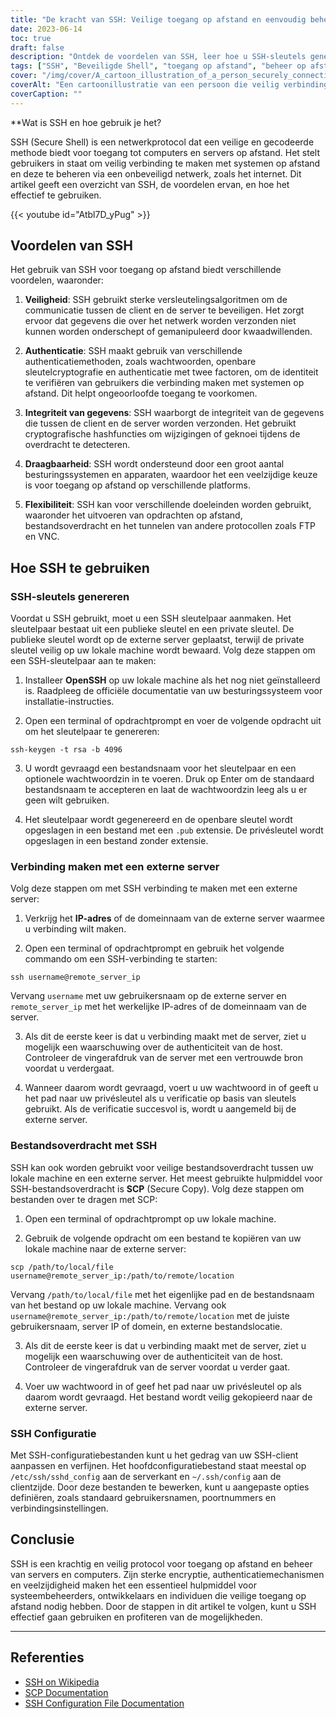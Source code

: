 ```yaml
---
title: "De kracht van SSH: Veilige toegang op afstand en eenvoudig beheer"
date: 2023-06-14
toc: true
draft: false
description: "Ontdek de voordelen van SSH, leer hoe u SSH-sleutels genereert, verbinding maakt met externe servers, bestanden veilig overdraagt en SSH-configuraties aanpast."
tags: ["SSH", "Beveiligde Shell", "toegang op afstand", "beheer op afstand", "encryptie", "authenticatie", "gegevensintegriteit", "draagbaarheid", "bestandsoverdracht", "SCP", "SSH-sleutels", "SSH-configuratie", "netwerkprotocol", "uitvoering van commando's op afstand", "OpenSSH", "twee-factor authenticatie", "openbare sleutel cryptografie", "IP-adres", "domeinnaam", "terminal", "opdrachtprompt", "beveiliging", "systeembeheerders", "ontwikkelaars", "veelzijdigheid", "authenticatiemethoden", "hashfuncties", "tunnelbouw", "aangepaste opties"]
cover: "/img/cover/A_cartoon_illustration_of_a_person_securely_connecting.png"
coverAlt: "Een cartoonillustratie van een persoon die veilig verbinding maakt met een server via SSH."
coverCaption: ""
---
```


**Wat is SSH en hoe gebruik je het?

SSH (Secure Shell) is een netwerkprotocol dat een veilige en gecodeerde methode biedt voor toegang tot computers en servers op afstand. Het stelt gebruikers in staat om veilig verbinding te maken met systemen op afstand en deze te beheren via een onbeveiligd netwerk, zoals het internet. Dit artikel geeft een overzicht van SSH, de voordelen ervan, en hoe het effectief te gebruiken.

{{< youtube id="Atbl7D_yPug" >}}

## Voordelen van SSH

Het gebruik van SSH voor toegang op afstand biedt verschillende voordelen, waaronder:

1. **Veiligheid**: SSH gebruikt sterke versleutelingsalgoritmen om de communicatie tussen de client en de server te beveiligen. Het zorgt ervoor dat gegevens die over het netwerk worden verzonden niet kunnen worden onderschept of gemanipuleerd door kwaadwillenden.

2. **Authenticatie**: SSH maakt gebruik van verschillende authenticatiemethoden, zoals wachtwoorden, openbare sleutelcryptografie en authenticatie met twee factoren, om de identiteit te verifiëren van gebruikers die verbinding maken met systemen op afstand. Dit helpt ongeoorloofde toegang te voorkomen.

3. **Integriteit van gegevens**: SSH waarborgt de integriteit van de gegevens die tussen de client en de server worden verzonden. Het gebruikt cryptografische hashfuncties om wijzigingen of geknoei tijdens de overdracht te detecteren.

4. **Draagbaarheid**: SSH wordt ondersteund door een groot aantal besturingssystemen en apparaten, waardoor het een veelzijdige keuze is voor toegang op afstand op verschillende platforms.

5. **Flexibiliteit**: SSH kan voor verschillende doeleinden worden gebruikt, waaronder het uitvoeren van opdrachten op afstand, bestandsoverdracht en het tunnelen van andere protocollen zoals FTP en VNC.

## Hoe SSH te gebruiken

### SSH-sleutels genereren

Voordat u SSH gebruikt, moet u een SSH sleutelpaar aanmaken. Het sleutelpaar bestaat uit een publieke sleutel en een private sleutel. De publieke sleutel wordt op de externe server geplaatst, terwijl de private sleutel veilig op uw lokale machine wordt bewaard. Volg deze stappen om een SSH-sleutelpaar aan te maken:

1. Installeer **OpenSSH** op uw lokale machine als het nog niet geïnstalleerd is. Raadpleeg de officiële documentatie van uw besturingssysteem voor installatie-instructies.

2. Open een terminal of opdrachtprompt en voer de volgende opdracht uit om het sleutelpaar te genereren:

```shell
ssh-keygen -t rsa -b 4096
```

3. U wordt gevraagd een bestandsnaam voor het sleutelpaar en een optionele wachtwoordzin in te voeren. Druk op Enter om de standaard bestandsnaam te accepteren en laat de wachtwoordzin leeg als u er geen wilt gebruiken.

4. Het sleutelpaar wordt gegenereerd en de openbare sleutel wordt opgeslagen in een bestand met een `.pub` extensie. De privésleutel wordt opgeslagen in een bestand zonder extensie.

### Verbinding maken met een externe server

Volg deze stappen om met SSH verbinding te maken met een externe server:

1. Verkrijg het **IP-adres** of de domeinnaam van de externe server waarmee u verbinding wilt maken.

2. Open een terminal of opdrachtprompt en gebruik het volgende commando om een SSH-verbinding te starten:

```shell
ssh username@remote_server_ip
```

Vervang `username` met uw gebruikersnaam op de externe server en `remote_server_ip` met het werkelijke IP-adres of de domeinnaam van de server.

3. Als dit de eerste keer is dat u verbinding maakt met de server, ziet u mogelijk een waarschuwing over de authenticiteit van de host. Controleer de vingerafdruk van de server met een vertrouwde bron voordat u verdergaat.

4. Wanneer daarom wordt gevraagd, voert u uw wachtwoord in of geeft u het pad naar uw privésleutel als u verificatie op basis van sleutels gebruikt. Als de verificatie succesvol is, wordt u aangemeld bij de externe server.

### Bestandsoverdracht met SSH

SSH kan ook worden gebruikt voor veilige bestandsoverdracht tussen uw lokale machine en een externe server. Het meest gebruikte hulpmiddel voor SSH-bestandsoverdracht is **SCP** (Secure Copy). Volg deze stappen om bestanden over te dragen met SCP:

1. Open een terminal of opdrachtprompt op uw lokale machine.

2. Gebruik de volgende opdracht om een bestand te kopiëren van uw lokale machine naar de externe server:

```shell
scp /path/to/local/file username@remote_server_ip:/path/to/remote/location
```


Vervang `/path/to/local/file` met het eigenlijke pad en de bestandsnaam van het bestand op uw lokale machine. Vervang ook `username@remote_server_ip:/path/to/remote/location` met de juiste gebruikersnaam, server IP of domein, en externe bestandslocatie.

3. Als dit de eerste keer is dat u verbinding maakt met de server, ziet u mogelijk een waarschuwing over de authenticiteit van de host. Controleer de vingerafdruk van de server voordat u verder gaat.

4. Voer uw wachtwoord in of geef het pad naar uw privésleutel op als daarom wordt gevraagd. Het bestand wordt veilig gekopieerd naar de externe server.

### SSH Configuratie

Met SSH-configuratiebestanden kunt u het gedrag van uw SSH-client aanpassen en verfijnen. Het hoofdconfiguratiebestand staat meestal op `/etc/ssh/sshd_config` aan de serverkant en `~/.ssh/config` aan de clientzijde. Door deze bestanden te bewerken, kunt u aangepaste opties definiëren, zoals standaard gebruikersnamen, poortnummers en verbindingsinstellingen.

## Conclusie

SSH is een krachtig en veilig protocol voor toegang op afstand en beheer van servers en computers. Zijn sterke encryptie, authenticatiemechanismen en veelzijdigheid maken het een essentieel hulpmiddel voor systeembeheerders, ontwikkelaars en individuen die veilige toegang op afstand nodig hebben. Door de stappen in dit artikel te volgen, kunt u SSH effectief gaan gebruiken en profiteren van de mogelijkheden.

______

## Referenties

- [SSH on Wikipedia](https://en.wikipedia.org/wiki/Secure_Shell)
- [SCP Documentation](https://man.openbsd.org/scp)
- [SSH Configuration File Documentation](https://man.openbsd.org/sshd_config)
